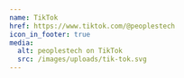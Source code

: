 ```yaml
---
name: TikTok
href: https://www.tiktok.com/@peoplestech
icon_in_footer: true
media:
  alt: peoplestech on TikTok
  src: /images/uploads/tik-tok.svg
---
```

